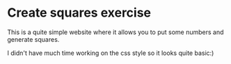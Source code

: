 # Create squares exercise

This is a quite simple website where it allows you to put some numbers and generate squares.

I didn't have much time working on the css style so it looks quite basic:)
